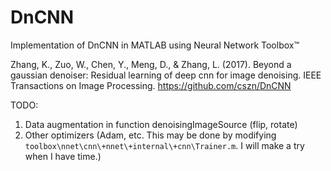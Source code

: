 # DnCNN
Implementation of DnCNN in MATLAB using Neural Network Toolbox™

Zhang, K., Zuo, W., Chen, Y., Meng, D., & Zhang, L. (2017). Beyond a gaussian denoiser: Residual learning of deep cnn for image denoising. IEEE Transactions on Image Processing.
https://github.com/cszn/DnCNN


TODO:
1. Data augmentation in function denoisingImageSource (flip, rotate)
2. Other optimizers (Adam, etc. This may be done by modifying ```toolbox\nnet\cnn\+nnet\+internal\+cnn\Trainer.m```. I will make a try when I have time.)